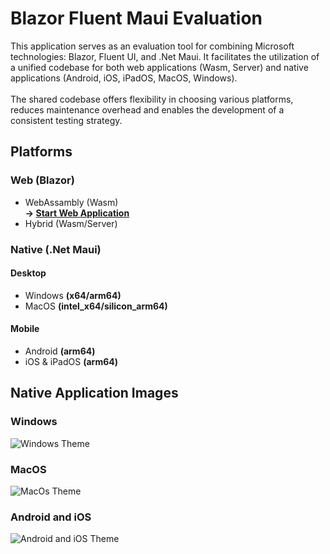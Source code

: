 Blazor Fluent Maui Evaluation
===

This application serves as an evaluation tool for combining Microsoft technologies: Blazor, Fluent UI, and .Net Maui.
It facilitates the utilization of a unified codebase for both web applications (Wasm, Server) and native applications (Android, iOS, iPadOS, MacOS, Windows).
<br/><br/>
The shared codebase offers flexibility in choosing various platforms, reduces maintenance overhead and enables the development of a consistent testing strategy.
<br/>

## Platforms

### Web (Blazor)
* WebAssambly (Wasm)<br/>
**-> [Start Web Application](https://2and4.github.io/blazor-fluent-maui-eval/)**
* Hybrid (Wasm/Server)

### Native (.Net Maui)

#### Desktop
* Windows **(x64/arm64)**
* MacOS **(intel_x64/silicon_arm64)**

#### Mobile
* Android **(arm64)**
* iOS & iPadOS **(arm64)**

## Native Application Images

### Windows
![Windows Theme](https://2and4.github.io/blazor-fluent-maui-eval/_assets/BFM_Windows.png "Windows Theme")

### MacOS
![MacOs Theme](https://2and4.github.io/blazor-fluent-maui-eval/_assets/BFM_MacOS.png "MacOs Theme")

### Android and iOS
![Android and iOS Theme](https://2and4.github.io/blazor-fluent-maui-eval/_assets/BFM_Mobile_DarkAndLight.png "Android and iOS Theme")
